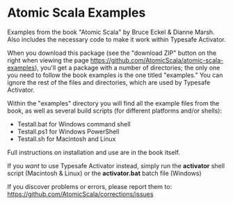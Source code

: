 Atomic Scala Examples
=====================

Examples from the book "Atomic Scala" by Bruce Eckel &amp; Dianne Marsh. Also 
includes the necessary code to make it work within Typesafe Activator.

When you download this package (see the "download ZIP" button on the right when
viewing the page https://github.com/AtomicScala/atomic-scala-examples), you'll
get a package with a number of directories; the only one you need to follow the
book examples is the one titled "examples." You can ignore the rest of the files
and directories, which are used by Typesafe Activator.

Within the "examples" directory you will find all the example files from the
book, as well as several build scripts (for different platforms and/or shells):

  - Testall.bat for Windows command shell
  - Testall.ps1 for Windows PowerShell
  - Testall.sh for Macintosh and Linux

Full instructions on installation and use are in the book itself.

If you *want* to use Typesafe Activator instead, simply run the **activator**
shell script  (Macintosh & Linux) or the **activator.bat** batch file (Windows)

If you discover problems or errors, please report them to:
https://github.com/AtomicScala/corrections/issues
